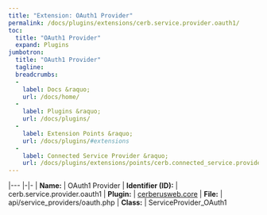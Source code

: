 ```yaml
---
title: "Extension: OAuth1 Provider"
permalink: /docs/plugins/extensions/cerb.service.provider.oauth1/
toc:
  title: "OAuth1 Provider"
  expand: Plugins
jumbotron:
  title: "OAuth1 Provider"
  tagline: 
  breadcrumbs:
  -
    label: Docs &raquo;
    url: /docs/home/
  -
    label: Plugins &raquo;
    url: /docs/plugins/
  -
    label: Extension Points &raquo;
    url: /docs/plugins/#extensions
  -
    label: Connected Service Provider &raquo;
    url: /docs/plugins/extensions/points/cerb.connected_service.provider/
---
```


|---
|-|-
| **Name:** | OAuth1 Provider
| **Identifier (ID):** | cerb.service.provider.oauth1
| **Plugin:** | [cerberusweb.core](/docs/plugins/cerberusweb.core/)
| **File:** | api/service_providers/oauth.php
| **Class:** | ServiceProvider_OAuth1


